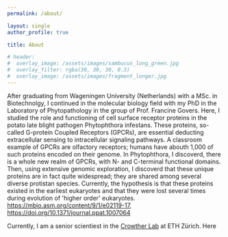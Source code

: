 ```yaml
---
permalink: /about/

layout: single
author_profile: true

title: About

# header:
#  overlay_image: /assets/images/sambucus_long_green.jpg
#  overlay_filter: rgba(30, 30, 30, 0.3)
#  overlay_image: /assets/images/fragment_longer.jpg
---
```

After graduating from Wageningen University (Netherlands) with a MSc. in Biotechnolgy, I continued in the molecular biology field with my PhD in the Laboratory of Phytopathology in the group of Prof. Francine Govers. Here, I studied the role and functioning of cell surface receptor proteins in the potato late blight pathogen Phytophthora infestans. These proteins, so-called G-protein Coupled Receptors (GPCRs), are essential deducting extracellular sensing to intracellular signaling pathways. A classroom example of GPCRs are olfactory receptors; humans have abouth 1,000 of such proteins encoded on their genome. In Phytophthora, I discoverd, there is a whole new realm of GPCRs, with N- and C-terminal functional domains. Then, using extensive genomic exploration, I discoverd that these unique proteins are in fact quite widespread; they are shared among several diverse protistan species. Currently, the hypothesis is that these proteins existed in the earliest eukaryotes and that they were lost several times during evolution of 'higher order' eukaryotes. https://mbio.asm.org/content/9/1/e02119-17, https://doi.org/10.1371/journal.ppat.1007064

Currently, I am a senior scientiest in the <a href="http://crowtherlab.com/">Crowther Lab</a> at ETH Zürich. Here

